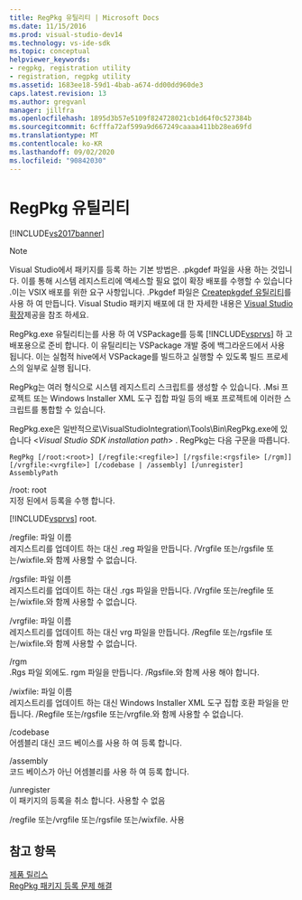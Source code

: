 ```yaml
---
title: RegPkg 유틸리티 | Microsoft Docs
ms.date: 11/15/2016
ms.prod: visual-studio-dev14
ms.technology: vs-ide-sdk
ms.topic: conceptual
helpviewer_keywords:
- regpkg, registration utility
- registration, regpkg utility
ms.assetid: 1683ee18-59d1-4bab-a674-dd00dd960de3
caps.latest.revision: 13
ms.author: gregvanl
manager: jillfra
ms.openlocfilehash: 1895d3b57e5109f824728021cb1d64f0c527384b
ms.sourcegitcommit: 6cfffa72af599a9d667249caaaa411bb28ea69fd
ms.translationtype: MT
ms.contentlocale: ko-KR
ms.lasthandoff: 09/02/2020
ms.locfileid: "90842030"
---
```

# <a name="regpkg-utility"></a>RegPkg 유틸리티
[!INCLUDE[vs2017banner](../../includes/vs2017banner.md)]

> [!NOTE]
> Visual Studio에서 패키지를 등록 하는 기본 방법은. .pkgdef 파일을 사용 하는 것입니다. 이를 통해 시스템 레지스트리에 액세스할 필요 없이 확장 배포를 수행할 수 있습니다 .이는 VSIX 배포를 위한 요구 사항입니다. .Pkgdef 파일은 [Createpkgdef 유틸리티](../../extensibility/internals/createpkgdef-utility.md)를 사용 하 여 만듭니다. Visual Studio 패키지 배포에 대 한 자세한 내용은 [Visual Studio 확장](../../extensibility/shipping-visual-studio-extensions.md)제공을 참조 하세요.  
  
 RegPkg.exe 유틸리티는를 사용 하 여 VSPackage를 등록 [!INCLUDE[vsprvs](../../includes/vsprvs-md.md)] 하 고 배포용으로 준비 합니다. 이 유틸리티는 VSPackage 개발 중에 백그라운드에서 사용 됩니다. 이는 실험적 hive에서 VSPackage를 빌드하고 실행할 수 있도록 빌드 프로세스의 일부로 실행 됩니다.  
  
 RegPkg는 여러 형식으로 시스템 레지스트리 스크립트를 생성할 수 있습니다. .Msi 프로젝트 또는 Windows Installer XML 도구 집합 파일 등의 배포 프로젝트에 이러한 스크립트를 통합할 수 있습니다.  
  
 RegPkg.exe은 일반적으로\VisualStudioIntegration\Tools\Bin\RegPkg.exe에 있습니다 \<*Visual Studio SDK installation path*> . RegPkg는 다음 구문을 따릅니다.  
  
```  
RegPkg [/root:<root>] [/regfile:<regfile>] [/rgsfile:<rgsfile> [/rgm]] [/vrgfile:<vrgfile>] [/codebase | /assembly] [/unregister] AssemblyPath  
```  
  
 /root: root  
 지정 된에서 등록을 수행 합니다.  
  
 [!INCLUDE[vsprvs](../../includes/vsprvs-md.md)] root.  
  
 /regfile: 파일 이름  
 레지스트리를 업데이트 하는 대신 .reg 파일을 만듭니다.  /Vrgfile 또는/rgsfile 또는/wixfile.와 함께 사용할 수 없습니다.  
  
 /rgsfile: 파일 이름  
 레지스트리를 업데이트 하는 대신 .rgs 파일을 만듭니다.  /Vrgfile 또는/regfile 또는/wixfile.와 함께 사용할 수 없습니다.  
  
 /vrgfile: 파일 이름  
 레지스트리를 업데이트 하는 대신 vrg 파일을 만듭니다.  /Regfile 또는/rgsfile 또는/wixfile.와 함께 사용할 수 없습니다.  
  
 /rgm  
 .Rgs 파일 외에도. rgm 파일을 만듭니다.  /Rgsfile.와 함께 사용 해야 합니다.  
  
 /wixfile: 파일 이름  
 레지스트리를 업데이트 하는 대신 Windows Installer XML 도구 집합 호환 파일을 만듭니다.  /Regfile 또는/rgsfile 또는/vrgfile.와 함께 사용할 수 없습니다.  
  
 /codebase  
 어셈블리 대신 코드 베이스를 사용 하 여 등록 합니다.  
  
 /assembly  
 코드 베이스가 아닌 어셈블리를 사용 하 여 등록 합니다.  
  
 /unregister  
 이 패키지의 등록을 취소 합니다.  사용할 수 없음  
  
 /regfile 또는/vrgfile 또는/rgsfile 또는/wixfile. 사용  
  
## <a name="see-also"></a>참고 항목  
 [제품 릴리스](../../misc/releasing-a-visual-studio-integration-product.md)   
 [RegPkg 패키지 등록 문제 해결](../../extensibility/internals/troubleshooting-regpkg-package-registration.md)
